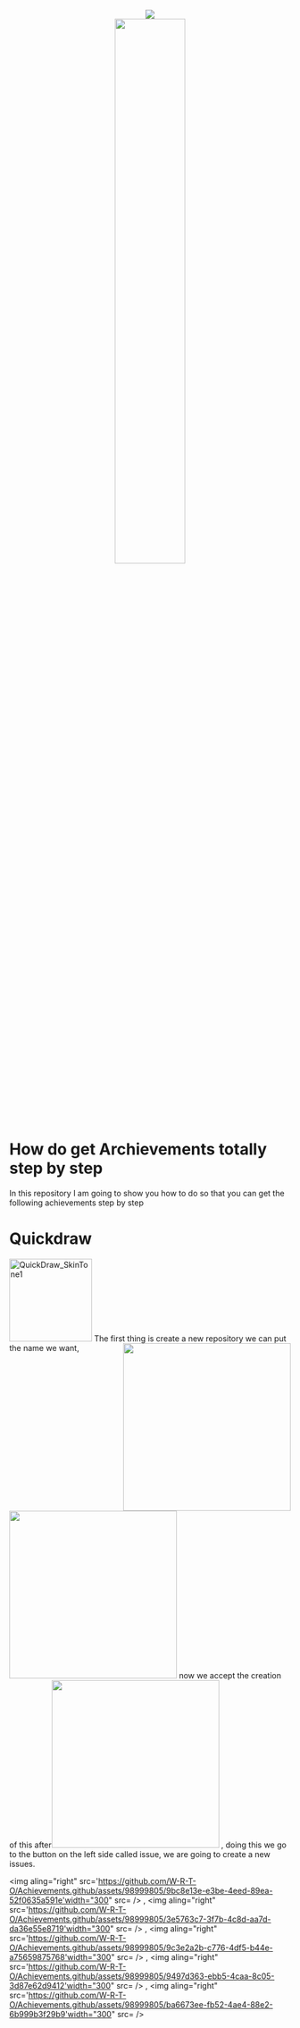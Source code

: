 <br>

<div align="center">
  <picture>
  <!-- TODO I couldn't figure out how to properly add local links in place of these images. These should be fixed later. - @seanpm2001 !-->
    <source media="(prefers-color-scheme: light)" srcset="https://user-images.githubusercontent.com/65187002/172940015-d9d072e7-c47d-4ddd-83f6-8e7717a721b8.png">
    <img src="https://user-images.githubusercontent.com/65187002/172940773-7ef23b63-3356-4634-9e52-34f2676e2854.png">
  </picture><br>
  <picture>
    <source media="(prefers-color-scheme: light)" srcset="https://user-images.githubusercontent.com/65187002/172941127-4061fac1-736b-4c24-b7ea-c210b3578cc5.png">
    <img width="50%" src="https://user-images.githubusercontent.com/65187002/172941149-31258408-bfc3-496a-8a58-e34794b21813.png">
  </picture>
</div>

<br>

# How do get Archievements totally step by step

 In this repository I am going to show you how to do so that you can get the following achievements step by step

# Quickdraw 
<img width="148" alt="QuickDraw_SkinTone1" src="https://github.com/W-R-T-O/Achievements.github/assets/98999805/02bc7508-b3e7-4a07-819f-310879655899">
The first thing is create a new repository
<img align="right" src='https://github.com/W-R-T-O/Achievements.github/assets/98999805/8d7111e7-bc22-43f6-823a-dc189075bbc2' width="300" src= />
we can put the name we want,
<img aling="right" src='https://github.com/W-R-T-O/Achievements.github/assets/98999805/68f8078f-5654-4088-8360-94ff14984d5f'width="300" src= />
now we accept the creation of this after<img aling="right" src='https://github.com/W-R-T-O/Achievements.github/assets/98999805/a5eb067b-ae3e-4df0-b1f7-beab5c1bbdb8'width="300" src= />
, doing this we go to the button on the left side called issue, we are going to create a new issues.

<img aling="right" src='https://github.com/W-R-T-O/Achievements.github/assets/98999805/9bc8e13e-e3be-4eed-89ea-52f0635a591e'width="300" src= />
,
<img aling="right" src='https://github.com/W-R-T-O/Achievements.github/assets/98999805/3e5763c7-3f7b-4c8d-aa7d-da36e55e8719'width="300" src= />
,
<img aling="right" src='https://github.com/W-R-T-O/Achievements.github/assets/98999805/9c3e2a2b-c776-4df5-b44e-a75659875768'width="300" src= />
,
<img aling="right" src='https://github.com/W-R-T-O/Achievements.github/assets/98999805/9497d363-ebb5-4caa-8c05-3d87e62d9412'width="300" src= />
,
<img aling="right" src='https://github.com/W-R-T-O/Achievements.github/assets/98999805/ba6673ee-fb52-4ae4-88e2-6b999b3f29b9'width="300" src= />


